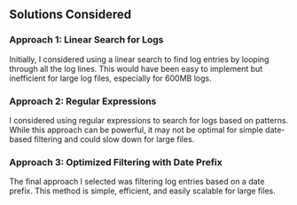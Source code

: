 ## Solutions Considered

### Approach 1: Linear Search for Logs
Initially, I considered using a linear search to find log entries by looping through all the log lines. This would have been easy to implement but inefficient for large log files, especially for 600MB logs.

### Approach 2: Regular Expressions
I considered using regular expressions to search for logs based on patterns. While this approach can be powerful, it may not be optimal for simple date-based filtering and could slow down for large files.

### Approach 3: Optimized Filtering with Date Prefix
The final approach I selected was filtering log entries based on a date prefix. This method is simple, efficient, and easily scalable for large files.
